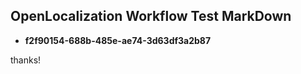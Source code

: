 ## OpenLocalization Workflow Test MarkDown
* **f2f90154-688b-485e-ae74-3d63df3a2b87**
 
thanks!

<!--HONumber=Jan17_HO1-->


